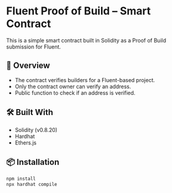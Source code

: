 # Fluent Proof of Build – Smart Contract

This is a simple smart contract built in Solidity as a Proof of Build submission for Fluent.

## 🔗 Overview

- The contract verifies builders for a Fluent-based project.
- Only the contract owner can verify an address.
- Public function to check if an address is verified.

## 🛠 Built With

- Solidity (v0.8.20)
- Hardhat
- Ethers.js

## 📦 Installation

```bash
npm install
npx hardhat compile
